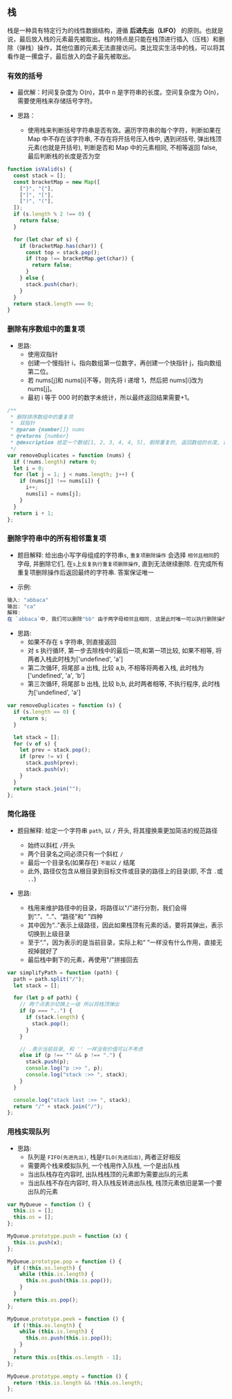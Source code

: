 ## 栈

栈是一种具有特定行为的线性数据结构，遵循 **后进先出（LIFO）** 的原则。也就是说，最后放入栈的元素最先被取出。栈的特点是只能在栈顶进行插入（压栈）和删除（弹栈）操作，其他位置的元素无法直接访问。类比现实生活中的栈，可以将其看作是一摞盘子，最后放入的盘子最先被取出。

### 有效的括号

- 最优解：时间复杂度为 O(n)，其中 n 是字符串的长度。空间复杂度为 O(n)，需要使用栈来存储括号字符。

- 思路：
  - 使用栈来判断括号字符串是否有效。遍历字符串的每个字符，判断如果在 Map 中不存在该字符串, 不存在将开括号压入栈中, 遇到闭括号, 弹出栈顶元素(也就是开括号), 判断是否和 Map 中的元素相同, 不相等返回 false, 最后判断栈的长度是否为空

```javascript
function isValid(s) {
  const stack = [];
  const bracketMap = new Map([
    ["}", "{"],
    ["]", "["],
    [")", "("],
  ]);
  if (s.length % 2 !== 0) {
    return false;
  }

  for (let char of s) {
    if (bracketMap.has(char)) {
      const top = stack.pop();
      if (top !== bracketMap.get(char)) {
        return false;
      }
    } else {
      stack.push(char);
    }
  }
  return stack.length === 0;
}
```

### 删除有序数组中的重复项

- 思路:
  - 使用双指针
  - 创建一个慢指针 i，指向数组第一位数字，再创建一个快指针 j，指向数组第二位。
  - 若 nums[j]和 nums[i]不等，则先将 i 递增 1，然后把 nums[i]改为 nums[j]。
  - 最初 i 等于 000 时的数字未统计，所以最终返回结果需要+1。

```javascript
/**
 * 删除排序数组中的重复项
 *  双指针
 * @param {number[]} nums
 * @returns {number}
 * @description 给定一个数组[1, 2, 3, 4, 4, 5], 剔除重复的, 返回数组的长度, 数组是升序
 */
var removeDuplicates = function (nums) {
  if (!nums.length) return 0;
  let i = 0;
  for (let j = 1; j < nums.length; j++) {
    if (nums[j] !== nums[i]) {
      i++;
      nums[i] = nums[j];
    }
  }
  return i + 1;
};
```

### 删除字符串中的所有相邻重复项

- 题目解释: 给出由小写字母组成的字符串`s`, `重复项删除操作` 会选择 `相邻且相同`的字母, 并删除它们, 在`s`上`反复执行重复项删除操作`, 直到无法继续删除. 在完成所有重复项删除操作后返回最终的字符串. 答案保证唯一

- 示例:

```javascript
输入: "abbaca"
输出: "ca"
解释:
在 `abbaca`中, 我们可以删除"bb" 由于两字母相邻且相同, 这是此时唯一可以执行删除操作的重复项. 之后我们得到字符串 "aaca", 其中又只有 "aa" 可以执行重复项删除操作, 所以最终输出"ca".
```

- 思路:
  - 如果不存在 s 字符串, 则直接返回
  - 对 s 执行循环, 第一步去除栈中的最后一项,和第一项比较, 如果不相等, 将两者入栈此时栈为['undefined', 'a']
  - 第二次循环, 将尾部 a 出栈, 比较 a,b, 不相等将两者入栈, 此时栈为['undefined', 'a', 'b']
  - 第三次循环, 将尾部 b 出栈, 比较 b,b, 此时两者相等, 不执行程序, 此时栈为['undefined', 'a']

```javascript
var removeDuplicates = function (s) {
  if (s.length == 0) {
    return s;
  }

  let stack = [];
  for (v of s) {
    let prev = stack.pop();
    if (prev != v) {
      stack.push(prev);
      stack.push(v);
    }
  }
  return stack.join("");
};
```

### 简化路径

- 题目解释: 给定一个字符串 `path`, 以 `/` 开头, 将其撞换乘更加简洁的规范路径

  - 始终以斜杠 `/`开头
  - 两个目录名之间必须只有一个斜杠 `/`
  - 最后一个目录名(如果存在) `不能`以 `/` 结尾
  - 此外, 路径仅包含从根目录到目标文件或目录的路径上的目录(即, 不含 `.`或 `..`)

- 思路:
  - 栈用来维护路径中的目录，将路径以"/"进行分割，我们会得到“.”、“..”、“路径”和“ ”四种
  - 其中因为“..”表示上级路径，因此如果栈顶有元素的话，要将其弹出，表示切换到上级目录
  - 至于“.”，因为表示的是当前目录，实际上和“ ”一样没有什么作用，直接无视掉就好了
  - 最后栈中剩下的元素，再使用"/"拼接回去

```javascript
var simplifyPath = function (path) {
  path = path.split("/");
  let stack = [];

  for (let p of path) {
    // 两个点表示切换上一级 所以将栈顶弹出
    if (p === "..") {
      if (stack.length) {
        stack.pop();
      }
    }

    // .表示当前目录, 和 '' 一样没有价值可以不考虑
    else if (p !== "" && p !== ".") {
      stack.push(p);
      console.log("p :>> ", p);
      console.log("stack :>> ", stack);
    }
  }

  console.log("stack last :>> ", stack);
  return "/" + stack.join("/");
};
```

### 用栈实现队列
- 思路: 
  - 队列是 `FIFO(先进先出)`, 栈是`FILO(先进后出)`, 两者正好相反
  - 需要两个栈来模拟队列, 一个栈用作入队栈, 一个是出队栈
  - 当出队栈存在内容时, 出队栈栈顶的元素即为需要出队的元素
  - 当出队栈不存在内容时, 将入队栈反转进出队栈, 栈顶元素依旧是第一个要出队的元素

```javascript
var MyQueue = function () {
  this.is = [];
  this.os = [];
};

MyQueue.prototype.push = function (x) {
  this.is.push(x);
};

MyQueue.prototype.pop = function () {
  if (!this.os.length) {
    while (this.is.length) {
      this.os.push(this.is.pop());
    }
  }
  return this.os.pop();
};

MyQueue.prototype.peek = function () {
  if (!this.os.length) {
    while (this.is.length) {
      this.os.push(this.is.pop());
    }
  }
  return this.os[this.os.length - 1];
};

MyQueue.prototype.empty = function () {
  return !this.is.length && !this.os.length;
};
```

